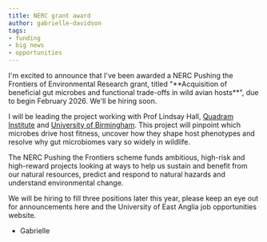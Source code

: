 ```yaml
---
title: NERC grant award
author: gabrielle-davidson
tags: 
- funding
- big news
- opportunities
---
```


<!-- excerpt start -->I'm excited to announce that I've been awarded a NERC Pushing the Frontiers of Environmental Research grant, titled "**Acquisition of beneficial gut microbes and functional trade-offs in wild avian hosts**", due to begin February 2026. We'll be hiring soon. <!-- excerpt end -->

I will be leading the project working with Prof Lindsay Hall, [Quadram Institute](https://quadram.ac.uk/people/lindsay-hall/) and [University of Birmingham](https://www.birmingham.ac.uk/staff/profiles/microbiology-infection/hall-lindsay). This project will pinpoint which microbes drive host fitness, uncover how they shape host phenotypes and resolve why gut microbiomes vary so widely in wildlife.  
  
  The NERC Pushing the Frontiers scheme funds ambitious, high-risk and high-reward projects looking at ways to help us sustain and benefit from our natural resources, predict and respond to natural hazards and understand environmental change.  

  We will be hiring to fill three positions later this year, please keep an eye out for announcements here and the University of East Anglia job opportunities website.

- Gabrielle 
